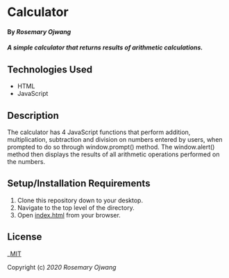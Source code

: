 # Calculator
#### By _Rosemary Ojwang_
#### _A simple calculator that returns results of arithmetic calculations._

## Technologies Used
* HTML
* JavaScript

## Description
The calculator has 4 JavaScript functions that perform addition, multiplication, subtraction and division on numbers entered by users, when prompted to do so through window.prompt() method. The window.alert() method then displays the results of all arithmetic operations performed on the numbers.

## Setup/Installation Requirements
1. Clone this repository down to your desktop.
2. Navigate to the top level of the directory.
3. Open [index.html](index.html) from your browser.

## License

_[MIT](https://opensource.org/licenses/MIT)

Copyright (c) _2020_ _Rosemary Ojwang_